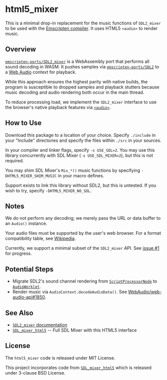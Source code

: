 # html5_mixer

This is a minimal drop-in replacement for the music functions of `SDL2_mixer` to be used with the [Emscripten compiler](https://emscripten.org). It uses HTML5 `<audio>` to render music.

## Overview

[`emscripten-ports/SDL2_mixer`](https://github.com/emscripten-ports/SDL2_mixer) is a WebAssembly port
that performs all sound decoding in WASM. It pushes samples via [`emscripten-ports/SDL2`](https://github.com/emscripten-ports/SDL2)
to a [Web Audio](https://developer.mozilla.org/en-US/docs/Web/API/Web_Audio_API) context for playback.

While this approach ensures the highest parity with native builds, the program is susceptible to
dropped samples and playback stutters because music decoding and audio rendering both occur in the main thread.

To reduce processing load, we implement the `SDL2_mixer` interface to use the browser's native
playback features via
[`<audio>`](https://developer.mozilla.org/en-US/docs/Web/HTML/Element/audio).

## How to Use

Download this package to a location of your choice.
Specify `./include` in your "Include" directories and specify the files within `./src` in your sources.

In your compiler and linker flags, specify `-s USE_SDL=2`. You may use this library concurrently
with SDL Mixer (`-s USE_SDL_MIXER=2`), but this is not required.

You may shim SDL Mixer's `Mix_*()` music functions by specifying `-DHTML5_MIXER_SHIM_MUSIC` in your macro defines.

Support exists to link this library without SDL2, but this is untested. If you wish to try, specify
`-DHTML5_MIXER_NO_SDL`.

## Notes

We do not perform any decoding; we merely pass the URL or data buffer to an `Audio()` instance.

Your audio files must be supported by the user's web browser. For a format compatibility table, see
[Wikipedia](https://en.wikipedia.org/wiki/HTML5_audio#Supported_audio_coding_formats).

Currently, we support a minimal subset of the `SDL2_mixer` API. See [issue #1](https://github.com/devappd/html5_mixer/issues/1)
for progress.

## Potential Steps

* Migrate SDL2's sound channel rendering from [`ScriptProcessorNode`](https://developer.mozilla.org/en-US/docs/Web/API/ScriptProcessorNode) to [`AudioWorklet`](https://developer.mozilla.org/en-US/docs/Web/API/AudioWorklet).
* Render music via `AudioContext.decodeAudioData()`. See [WebAudio/web-audio-api#1850](https://github.com/WebAudio/web-audio-api/issues/1850).

## See Also

* [`SDL2_mixer` documentation](https://libsdl.org/projects/SDL_mixer/docs/index.html)
* [`SDL_mixer_html5`](https://github.com/devappd/SDL_mixer_html5) -- Full SDL Mixer with this HTML5 interface

## License

The `html5_mixer` code is released under MIT License.

This project incorporates code from [`SDL_mixer_html5`](https://github.com/devappd/SDL_mixer_html5) which is released under 3-clause BSD License.

